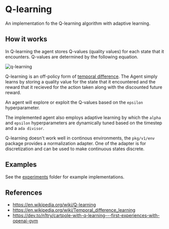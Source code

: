 # Q-learning

An implementation fo the Q-learning algorithm with adaptive learning.

## How it works
In Q-learning the agent stores Q-values (quality values) for each state that it encounters. Q-values are determined by the following equation.

![q-learning](https://wikimedia.org/api/rest_v1/media/math/render/svg/678cb558a9d59c33ef4810c9618baf34a9577686)

Q-learning is an off-policy form of [temporal difference](https://en.wikipedia.org/wiki/Temporal_difference_learning). The Agent simply learns by 
storing a quality value for the state that it encountered and the reward that it recieved for the action taken along with 
the discounted future reward.

An agent will explore or exploit the Q-values based on the `epsilon` hyperparameter.

The implemented agent also employs adaptive learning by which the `alpha` and `epsilon` hyperparameters are dynamically tuned based on the timestep and a `ada divisor`.

Q-learning doesn't work well in continous environments, the `pkg/v1/env` package provides a normalization adapter. One of the adapter is for discretization and can be used to make continuous states discrete.

## Examples
See the [experiments](./experiments) folder for example implementations.

## References
- https://en.wikipedia.org/wiki/Q-learning
- https://en.wikipedia.org/wiki/Temporal_difference_learning
- https://dev.to/n1try/cartpole-with-q-learning---first-experiences-with-openai-gym
